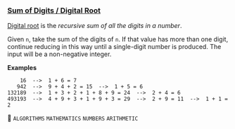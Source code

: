 ### [Sum of Digits / Digital Root](https://www.codewars.com/kata/541c8630095125aba6000c00/javascript)  


[Digital root](https://en.wikipedia.org/wiki/Digital_root) is the *recursive sum of all the digits in a number*.

Given `n`, take the sum of the digits of `n`. If that value has more than one digit, continue reducing in this way until a single-digit number is produced. The input will be a non-negative integer.

**Examples**
```
    16  -->  1 + 6 = 7
   942  -->  9 + 4 + 2 = 15  -->  1 + 5 = 6
132189  -->  1 + 3 + 2 + 1 + 8 + 9 = 24  -->  2 + 4 = 6
493193  -->  4 + 9 + 3 + 1 + 9 + 3 = 29  -->  2 + 9 = 11  -->  1 + 1 = 2
```

:paperclip: `ALGORITHMS` `MATHEMATICS` `NUMBERS` `ARITHMETIC`
